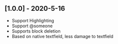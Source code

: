 ## [1.0.0] - 2020-5-16

-   Support Highlighting
-   Support @someone
-   Supports block deletion
-   Based on native textfield, less damage to textfield
